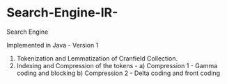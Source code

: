 # Search-Engine-IR-
Search Engine 

Implemented in Java - Version 1

1) Tokenization and Lemmatization of Cranfield Collection.
2) Indexing and Compression of the tokens -
   a) Compression 1 - Gamma coding and blocking
   b) Compression 2 - Delta coding and front coding
